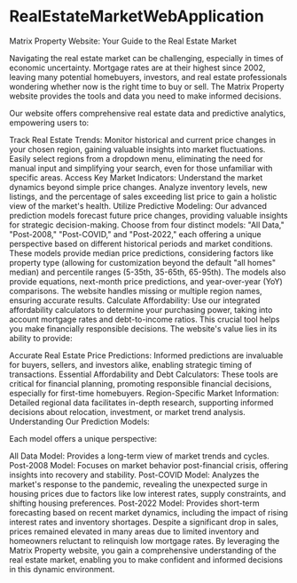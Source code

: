 # RealEstateMarketWebApplication
Matrix Property Website: Your Guide to the Real Estate Market

Navigating the real estate market can be challenging, especially in times of economic uncertainty. Mortgage rates are at their highest since 2002, leaving many potential homebuyers, investors, and real estate professionals wondering whether now is the right time to buy or sell. The Matrix Property website provides the tools and data you need to make informed decisions.

Our website offers comprehensive real estate data and predictive analytics, empowering users to:

Track Real Estate Trends: Monitor historical and current price changes in your chosen region, gaining valuable insights into market fluctuations. Easily select regions from a dropdown menu, eliminating the need for manual input and simplifying your search, even for those unfamiliar with specific areas.
Access Key Market Indicators: Understand the market dynamics beyond simple price changes. Analyze inventory levels, new listings, and the percentage of sales exceeding list price to gain a holistic view of the market's health.
Utilize Predictive Modeling: Our advanced prediction models forecast future price changes, providing valuable insights for strategic decision-making. Choose from four distinct models: "All Data," "Post-2008," "Post-COVID," and "Post-2022," each offering a unique perspective based on different historical periods and market conditions. These models provide median price predictions, considering factors like property type (allowing for customization beyond the default "all homes" median) and percentile ranges (5-35th, 35-65th, 65-95th). The models also provide equations, next-month price predictions, and year-over-year (YoY) comparisons. The website handles missing or multiple region names, ensuring accurate results.
Calculate Affordability: Use our integrated affordability calculators to determine your purchasing power, taking into account mortgage rates and debt-to-income ratios. This crucial tool helps you make financially responsible decisions.
The website's value lies in its ability to provide:

Accurate Real Estate Price Predictions: Informed predictions are invaluable for buyers, sellers, and investors alike, enabling strategic timing of transactions.
Essential Affordability and Debt Calculators: These tools are critical for financial planning, promoting responsible financial decisions, especially for first-time homebuyers.
Region-Specific Market Information: Detailed regional data facilitates in-depth research, supporting informed decisions about relocation, investment, or market trend analysis.
Understanding Our Prediction Models:

Each model offers a unique perspective:

All Data Model: Provides a long-term view of market trends and cycles.
Post-2008 Model: Focuses on market behavior post-financial crisis, offering insights into recovery and stability.
Post-COVID Model: Analyzes the market's response to the pandemic, revealing the unexpected surge in housing prices due to factors like low interest rates, supply constraints, and shifting housing preferences.
Post-2022 Model: Provides short-term forecasting based on recent market dynamics, including the impact of rising interest rates and inventory shortages. Despite a significant drop in sales, prices remained elevated in many areas due to limited inventory and homeowners reluctant to relinquish low mortgage rates.
By leveraging the Matrix Property website, you gain a comprehensive understanding of the real estate market, enabling you to make confident and informed decisions in this dynamic environment.
